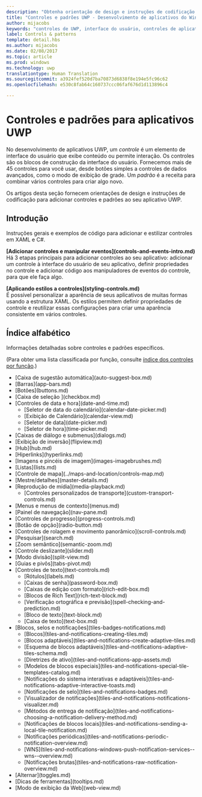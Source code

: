 ```yaml
---
description: "Obtenha orientação de design e instruções de codificação para adicionar controles e padrões ao seu aplicativo UWP. Encontre mais de 45 controles poderosos para uso com o seu aplicativo."
title: "Controles e padrões UWP - Desenvolvimento de aplicativos do Windows"
author: mijacobs
keywords: "controles de UWP, interface do usuário, controles de aplicativo"
label: Controls & patterns
template: detail.hbs
ms.author: mijacobs
ms.date: 02/08/2017
ms.topic: article
ms.prod: windows
ms.technology: uwp
translationtype: Human Translation
ms.sourcegitcommit: a3924fef520d7ba70873d6838f8e194e5fc96c62
ms.openlocfilehash: e530c8fab64c160737ccc06faf676d1d113896c4

---
```

# <a name="controls-and-patterns-for-uwp-apps"></a>Controles e padrões para aplicativos UWP
<link rel="stylesheet" href="https://az835927.vo.msecnd.net/sites/uwp/Resources/css/custom.css"> 

No desenvolvimento de aplicativos UWP, um <i>controle</i> é um elemento de interface do usuário que exibe conteúdo ou permite interação. Os controles são os blocos de construção da interface do usuário. Fornecemos mais de 45 controles para você usar, desde botões simples a controles de dados avançados, como o modo de exibição de grade. Um <i>padrão</i> é a receita para combinar vários controles para criar algo novo.

Os artigos desta seção fornecem orientações de design e instruções de codificação para adicionar controles e padrões ao seu aplicativo UWP. 

## <a name="intro"></a>Introdução

Instruções gerais e exemplos de código para adicionar e estilizar controles em XAML e C#.

<div class="side-by-side">
<div class="side-by-side-content">
  <div class="side-by-side-content-left">
   <p><b>[Adicionar controles e manipular eventos](controls-and-events-intro.md)</b> <br/>
Há 3 etapas principais para adicionar controles ao seu aplicativo: adicionar um controle à interface do usuário de seu aplicativo, definir propriedades no controle e adicionar código aos manipuladores de eventos do controle, para que ele faça algo.</li>
</ul> 
</p>
  </div>
  <div class="side-by-side-content-right">
   <p><b>[Aplicando estilos a controles](styling-controls.md)</b> <br/>
É possível personalizar a aparência de seus aplicativos de muitas formas usando a estrutura XAML. Os estilos permitem definir propriedades de controle e reutilizar essas configurações para criar uma aparência consistente em vários controles.</p>
  </div>
</div>
</div>

## <a name="alphabetical-index"></a>Índice alfabético 

Informações detalhadas sobre controles e padrões específicos.

(Para obter uma lista classificada por função, consulte [índice dos controles por função](controls-by-function.md).)

<div class="uwpd-list-of-links">
<ul>

<li>[Caixa de sugestão automática](auto-suggest-box.md)</li>

<li>[Barras](app-bars.md)</li>

<li>[Botões](buttons.md)</li>

<li>[Caixa de seleção ](checkbox.md)</li>

<li>[Controles de data e hora](date-and-time.md)
<ul>

<li>[Seletor de data do calendário](calendar-date-picker.md)</li>

<li>[Exibição de Calendário](calendar-view.md)</li>

<li>[Seletor de data](date-picker.md)</li>

<li>[Seletor de hora](time-picker.md)</li>
</ul>
</li>


<li>[Caixas de diálogo e submenus](dialogs.md)</li>

<li>[Exibição de inversão](flipview.md)</li>

<li>[Hub](hub.md)</li>

<li>[Hiperlinks](hyperlinks.md)</li>

<li>[Imagens e pincéis de imagem](images-imagebrushes.md)</li>

<li>[Listas](lists.md)</li>

<li>[Controle de mapa](../maps-and-location/controls-map.md)</li>

<li>[Mestre/detalhes](master-details.md)</li>

<li>[Reprodução de mídia](media-playback.md)
<ul>
<li>[Controles personalizados de transporte](custom-transport-controls.md)</li>
</ul>
</li>

<li>[Menus e menus de contexto](menus.md)</li>

<li>[Painel de navegação](nav-pane.md)</li>

<li>[Controles de progresso](progress-controls.md)</li>

<li>[Botão de opção](radio-button.md)</li>

<li>[Controles de rolagem e movimento panorâmico](scroll-controls.md)</li>

<li>[Pesquisar](search.md)</li>

<li>[Zoom semântico](semantic-zoom.md)</li>

<li>[Controle deslizante](slider.md)</li>

<li>[Modo divisão](split-view.md)</li>

<li>[Guias e pivôs](tabs-pivot.md)</li>

<li>[Controles de texto](text-controls.md)
<ul>

<li>[Rótulos](labels.md)</li>

<li>[Caixas de senha](password-box.md)</li>

<li>[Caixas de edição com formato](rich-edit-box.md)</li>

<li>[Blocos de Rich Text](rich-text-block.md)</li>

<li>[Verificação ortográfica e previsão](spell-checking-and-prediction.md)</li>

<li>[Bloco de texto](text-block.md)</li>

<li>[Caixa de texto](text-box.md)</li>
</ul>
</li>



<li>[Blocos, selos e notificações](tiles-badges-notifications.md)
<ul>

<li>[Blocos](tiles-and-notifications-creating-tiles.md)</li>

<li>[Blocos adaptáveis](tiles-and-notifications-create-adaptive-tiles.md)</li>

<li>[Esquema de blocos adaptáveis](tiles-and-notifications-adaptive-tiles-schema.md)</li>

<li>[Diretrizes de ativo](tiles-and-notifications-app-assets.md)</li>

<li>[Modelos de blocos especiais](tiles-and-notifications-special-tile-templates-catalog.md)</li>

<li>[Notificações do sistema interativas e adaptáveis](tiles-and-notifications-adaptive-interactive-toasts.md)</li>

<li>[Notificações de selo](tiles-and-notifications-badges.md)</li>

<li>[Visualizador de notificações](tiles-and-notifications-notifications-visualizer.md)</li>

<li>[Métodos de entrega de notificação](tiles-and-notifications-choosing-a-notification-delivery-method.md)</li>

<li>[Notificações de blocos locais](tiles-and-notifications-sending-a-local-tile-notification.md)</li>

<li>[Notificações periódicas](tiles-and-notifications-periodic-notification-overview.md)</li>

<li>[WNS](tiles-and-notifications-windows-push-notification-services--wns--overview.md)</li>

<li>[Notificações brutas](tiles-and-notifications-raw-notification-overview.md)</li>
</ul>
</li>


<li>[Alternar](toggles.md)</li>
<li>[Dicas de ferramentas](tooltips.md)</li>

<li>[Modo de exibição da Web](web-view.md)</li>
</ul>
</div>



<!--HONumber=Dec16_HO2-->


